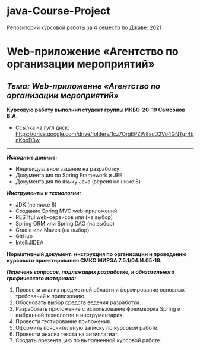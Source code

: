 # java-Course-Project
Репозиторий курсовой работы за 4 семестр по Джаве. 2021
# Web-приложение «Агентство по организации мероприятий»

## **_Тема: Web-приложение «Агентство по организации мероприятий»_**

**Курсовую работу выполнил студент группы ИКБО-20-19 Самсонов В.А.**
- Ссылка на гугл диск: https://drive.google.com/drive/folders/1cz7OrgEPZW8scD2Vo4GNTqr4bnKboD3w
---

**_Исходные данные:_**

- Индивидуальное задание на разработку
- Документация по Spring Framework и JEE
- Документация по языку Java (версия не ниже 8)

**_Инструменты и технологии:_**

- JDK (не ниже 8)
- Создание Spring MVC web-приложений
- RESTful web-сервисов или (на выбор)
- Spring ORM или Spring DAO (на выбор)
- Gradle или Maven (на выбор)
- GitHub
- IntelliJIDEA

**Нормативный документ: инструкция по организации и проведению курсового проектирования СМКО МИРЭА 7.5.1/04.И.05-18.**

**_Перечень вопросов, подлежащих разработке, и обязательного графического материала:_**

1. Провести анализ предметной области и формирование основных требований к приложению.
2. Обосновать выбор средств ведения разработки.
3. Разработать приложение с использование фреймворка Spring и выбранной технологии и инструментария.
4. Провести тестирование приложения.
5. Оформить пояснительную записку по курсовой работе.
6. Провести анализ текста на антиплагиат.
7. Создать презентацию по выполненной курсовой работе.

